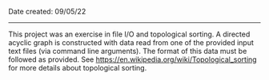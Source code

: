 Date created: 09/05/22

---

This project was an exercise in file I/O and topological sorting. A directed acyclic graph is constructed with data read from one of the provided input text files (via command line arguments). The format of this data must be followed as provided. See https://en.wikipedia.org/wiki/Topological_sorting for more details about topological sorting.
